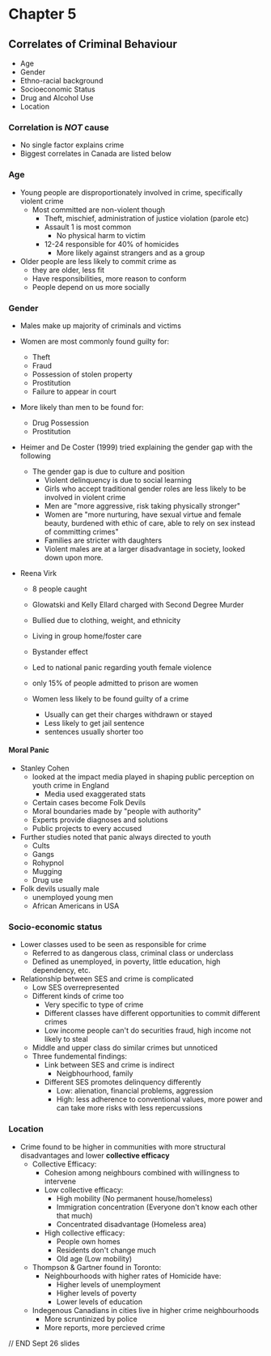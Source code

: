 # Chapter 5

## Correlates of Criminal Behaviour

- Age
- Gender
- Ethno-racial background
- Socioeconomic Status
- Drug and Alcohol Use
- Location

### Correlation is _NOT_ cause

- No single factor explains crime
- Biggest correlates in Canada are listed below

### Age

- Young people are disproportionately involved in crime, specifically violent crime
  - Most committed are non-violent though
    - Theft, mischief, administration of justice violation (parole etc)
    - Assault 1 is most common
      - No physical harm to victim
    - 12-24 responsible for 40% of homicides
      - More likely against strangers and as a group
- Older people are less likely to commit crime as
  - they are older, less fit
  - Have responsibilities, more reason to conform
  - People depend on us more socially

### Gender

- Males make up majority of criminals and victims

- Women are most commonly found guilty for:
  - Theft
  - Fraud
  - Possession of stolen property
  - Prostitution
  - Failure to appear in court
- More likely than men to be found for:

  - Drug Possession
  - Prostitution

- Heimer and De Coster (1999) tried explaining the gender gap with the following
  - The gender gap is due to culture and position
    - Violent delinquency is due to social learning
    - Girls who accept traditional gender roles are less likely to be involved in violent crime
    - Men are "more aggressive, risk taking physically stronger"
    - Women are "more nurturing, have sexual virtue and female beauty, burdened with ethic of care, able to rely on sex instead of committing crimes"
    - Families are stricter with daughters
    - Violent males are at a larger disadvantage in society, looked down upon more.
- Reena Virk
  - 8 people caught
  - Glowatski and Kelly Ellard charged with Second Degree Murder
  - Bullied due to clothing, weight, and ethnicity
  - Living in group home/foster care
  - Bystander effect
  - Led to national panic regarding youth female violence

  - only 15% of people admitted to prison are women
  - Women less likely to be found guilty of a crime
    - Usually can get their charges withdrawn or stayed
    - Less likely to get jail sentence
    - sentences usually shorter too

#### Moral Panic

- Stanley Cohen
  - looked at the impact media played in shaping public perception on youth crime in England
    - Media used exaggerated stats
  - Certain cases become Folk Devils
  - Moral boundaries made by "people with authority"
  - Experts provide diagnoses and solutions
  - Public projects to every accused
- Further studies noted that panic always directed to youth
  - Cults
  - Gangs
  - Rohypnol
  - Mugging
  - Drug use
- Folk devils usually male
  - unemployed young men
  - African Americans in USA

### Socio-economic status

- Lower classes used to be seen as responsible for crime
  - Referred to as dangerous class, criminal class or underclass
  - Defined as unemployed, in poverty, little education, high dependency, etc.
- Relationship between SES and crime is complicated
  - Low SES overrepresented
  - Different kinds of crime too
    - Very specific to type of crime
    - Different classes have different opportunities to commit different crimes
    - Low income people can't do securities fraud, high income not likely to steal
  - Middle and upper class do similar crimes but unnoticed
  - Three fundemental findings:
    - Link between SES and crime is indirect
      - Neigbhourhood, family
    - Different SES promotes delinquency differently
      - Low: alienation, financial problems, aggression
      - High: less adherence to conventional values, more power and can take more risks with less repercussions

### Location

- Crime found to be higher in communities with more structural disadvantages and lower **collective efficacy**
  - Collective Efficacy:
    - Cohesion among neighbours combined with willingness to intervene
    - Low collective efficacy:
      - High mobility (No permanent house/homeless)
      - Immigration concentration (Everyone don't know each other that much)
      - Concentrated disadvantage (Homeless area)
    - High collective efficacy:
      - People own homes
      - Residents don't change much
      - Old age (Low mobility)
  - Thompson & Gartner found in Toronto:
    - Neighbourhoods with higher rates of Homicide have:
      - Higher levels of unemployment
      - Higher levels of poverty
      - Lower levels of education
  - Indegenous Canadians in cities live in higher crime neighbourhoods
    - More scruntinized by police
    - More reports, more percieved crime

// END Sept 26 slides